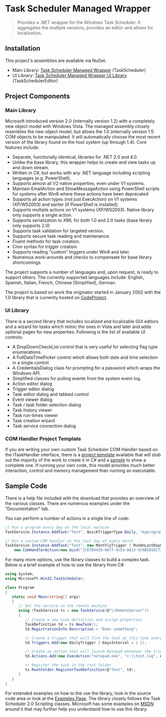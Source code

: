 # Task Scheduler Managed Wrapper

> Provides a .NET wrapper for the Windows Task Scheduler. It aggregates the multiple versions, provides an editor and allows for localization.  

## Installation
This project's assemblies are available via NuGet.

*   Main Library: [Task Scheduler Managed Wrapper](http://www.nuget.org/packages/TaskScheduler/) (TaskScheduler)
*   UI Library: [Task Scheduler Managed Wrapper UI Library](http://www.nuget.org/packages/TaskSchedulerEditor/) (TaskSchedulerEditor)

## Project Components
### Main Library
Microsoft introduced version 2.0 (internally version 1.2) with a completely new object model with Windows Vista. The managed assembly closely resembles the new object model, but allows the 1.0 (internally version 1.1) COM objects to be manipulated. It will automatically choose the most recent version of the library found on the host system (up through 1.4). Core features include:

* Separate, functionally identical, libraries for .NET 2.0 and 4.0\.
* Unlike the base library, this wrapper helps to create and view tasks up and down stream.
* Written in C#, but works with any .NET language including scripting languages (e.g. PowerShell).
* Supports almost all V2 native properties, even under V1 systems.
* Maintain EmailAction and ShowMessageAction using PowerShell scripts for systems after Win8 where these actions have been deprecated
* Supports all action types (not just ExecAction) on V1 systems (XP/WS2003) and earlier (if PowerShell is installed).
* Supports multiple actions on V1 systems (XP/WS2003). Native library only supports a single action.
* Supports serialization to XML for both 1.0 and 2.0 tasks (base library only supports 2.0)
* Supports task validation for targeted version.
* Supports secure task reading and maintenance.
* Fluent methods for task creation.
* Cron syntax for trigger creation.
* Supports reading "custom" triggers under Win8 and later.
* Numerous work-arounds and checks to compensate for base library shortcomings.

The project supports a number of languages and, upon request, is ready to support others. The currently supported languages include: English, Spanish, Italian, French, Chinese (Simplified), German.  

The project is based on work the originator started in January 2002 with the 1.0 library that is currently hosted on [CodeProject](http://www.codeproject.com/KB/system/taskschedulerlibrary.aspx).  

### UI Library
There is a second library that includes localized and localizable GUI editors and a wizard for tasks which mimic the ones in Vista and later and adds optional pages for new properties. Following is the list of available UI controls:

* A DropDownCheckList control that is very useful for selecting flag type enumerations.
* A FullDateTimePicker control which allows both date and time selection in a single control.
* A CredentialsDialog class for prompting for a password which wraps the Windows API.
* Simplified classes for pulling events from the system event log.
* Action editor dialog
* Trigger editor dialog
* Task editor dialog and tabbed control
* Event viewer dialog
* Task / task folder selection dialog
* Task history viewer
* Task run-times viewer
* Task creation wizard
* Task service connection dialog

### COM Handler Project Template
If you are writing your own custom Task Scheduler COM Handler based on the <span class="codeInline">ITaskHandler</span> interface, there is a [project template](http://taskscheduler.codeplex.com/releases/view/142773) available that will stub out the majority of the work to create it in C# and a [sample](http://taskscheduler.codeplex.com/releases/view/29938) to show a complete one. If running your own code, this model provides much better interaction, control and memory management than running an executable.  

## Sample Code
There is a help file included with the download that provides an overview of the various classes. There are numerous examples under the "Documentation" tab.  

You can perform a number of actions in a single line of code:  
```C#
// Run a program every day on the local machine
TaskService.Instance.AddTask("Test", QuickTriggerType.Daily, "myprogram.exe", "-a arg");

// Run a custom COM handler on the last day of every month
TaskService.Instance.AddTask("Test", new MonthlyTrigger { RunOnLastDayOfMonth = true }, 
    new ComHandlerAction(new Guid("{CE7D4428-8A77-4c5d-8A13-5CAB5D1EC734}")));
```

For many more options, use the library classes to build a complex task. Below is a brief example of how to use the library from C#.  
```C#
using System;
using Microsoft.Win32.TaskScheduler;

class Program
{
   static void Main(string[] args)
   {
      // Get the service on the remote machine
      using (TaskService ts = new TaskService(@"\\RemoteServer"))
      {
         // Create a new task definition and assign properties
         TaskDefinition td = ts.NewTask();
         td.RegistrationInfo.Description = "Does something";

         // Create a trigger that will fire the task at this time every other day
         td.Triggers.Add(new DailyTrigger { DaysInterval = 2 });

         // Create an action that will launch Notepad whenever the trigger fires
         td.Actions.Add(new ExecAction("notepad.exe", "c:\\test.log", null));

         // Register the task in the root folder
         ts.RootFolder.RegisterTaskDefinition(@"Test", td);
      }
   }
}
```

For extended examples on how to the use the library, look in the source code area or look at the [Examples Page](https://github.com/dahall/TaskScheduler/wiki/Examples). The library closely follows the Task Scheduler 2.0 Scripting classes. Microsoft has some examples on [MSDN](http://msdn2.microsoft.com/en-us/library/aa384006(VS.85).aspx) around it that may further help you understand how to use this library.
